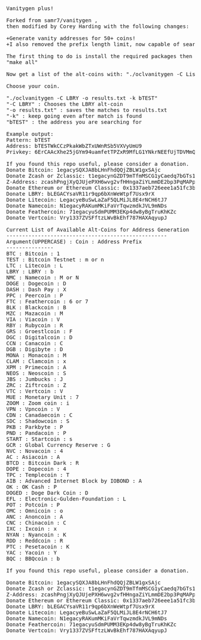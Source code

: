 <pre>
Vanitygen plus!

Forked from samr7/vanitygen ,
then modified by Corey Harding with the following changes:

+Generate vanity addresses for 50+ coins!
+I also removed the prefix length limit, now capable of searching for a whole address.  So technically this is capable of brute forcing a complete address if you have trillions of years to waste.

The first thing to do is install the required packages then run:
"make all"

Now get a list of the alt-coins with: "./oclvanitygen -C List"

Choose your coin.

"./oclvanitygen -C LBRY -o results.txt -k bTEST"
"-C LBRY" : Chooses the LBRY alt-coin
"-o results.txt" : saves the matches to results.txt
"-k" : keep going even after match is found
"bTEST" : the address you are searching for

Example output:
Pattern: bTEST
Address: bTESTWkCCzPkakWbZTxUWnRSb5VXVyUmU9
Privkey: 6ErCAAcXhe25jGYm94uamfetTPZxR9MfLG1YNkrNEEfUjTDVMmQ

If you found this repo useful, please consider a donation.  Thank You!
Donate Bitcoin: 1egacySQXJA8bLHnFhdQQjZBLW1gxSAjc
Donate Zcash or Zclassic: t1egacynGZDT9mTfmMSCG1yCaedq7bGTs1a
Z-Address: zcashPngjXyQJUjePXH6wvg2vfHHngaZiYLmmDE2bp3PqMAPpErdfpbctug78P6m8xqKXyxX1dmfCYoUeJYfX8hDLSueuKL
Donate Ethereum or Ethereum Classic: 0x1337aeb726eee1a51fc3b22a7eafa329d950297a
Donate LBRY: bLEGACYsaVR11r9qp6bXnWeWtpf7Usx9rX
Donate Litecoin: LegacyeBuSwLaZaF5QLMiJL8E4rNCH6tJ7
Donate Namecoin: N1egacyRAKumMKiFaVrTqwzmdkJVL9mNDs
Donate Feathercoin: 71egacyuSdmPUMM3EKp4dw8yBgTruKhKZc
Donate Vertcoin: Vry1337ZVSFftzLWvBkEhf787HAXAqyupJ

Current List of Available Alt-Coins for Address Generation
---------------------------------------------------
Argument(UPPERCASE) : Coin : Address Prefix
---------------
BTC : Bitcoin : 1
TEST : Bitcoin Testnet : m or n
LTC : Litecoin : L
LBRY : LBRY : b
NMC : Namecoin : M or N
DOGE : Dogecoin : D
DASH : Dash Pay : X
PPC : Peercoin : P
FTC : Feathercoin : 6 or 7
BLK : Blackcoin : B
MZC : Mazacoin : M
VIA : Viacoin : V
RBY : Rubycoin : R
GRS : Groestlcoin : F
DGC : Digitalcoin : D
CCN : Canacoin : C
DGB : Digibyte : D
MONA : Monacoin : M
CLAM : Clamcoin : x
XPM : Primecoin : A
NEOS : Neoscoin : S
JBS : Jumbucks : J
ZRC : Ziftrcoin : Z
VTC : Vertcoin : V
MUE : Monetary Unit : 7
ZOOM : Zoom coin : i
VPN : Vpncoin : V
CDN : Canadaecoin : C
SDC : Shadowcoin : S
PKB : Parkbyte : P
PND : Pandacoin : P
START : Startcoin : s
GCR : Global Currency Reserve : G
NVC : Novacoin : 4
AC : Asiacoin : A
BTCD : Bitcoin Dark : R
DOPE : Dopecoin : 4
TPC : Templecoin : T
AIB : Advanced Internet Block by IOBOND : A
OK : OK Cash : P
DOGED : Doge Dark Coin : D
EFL : Electronic-Gulden-Foundation : L
POT : Potcoin : P
OMC : Omnicoin : o
ANC : Anoncoin : A
CNC : Chinacoin : C
IXC : Ixcoin : x
NYAN : Nyancoin : K
RDD : Reddcoin : R
PTC : Pesetacoin : K
YAC : Yacoin : Y
BQC : BBQcoin : b

If you found this repo useful, please consider a donation.  Thank You!

Donate Bitcoin: 1egacySQXJA8bLHnFhdQQjZBLW1gxSAjc
Donate Zcash or Zclassic: t1egacynGZDT9mTfmMSCG1yCaedq7bGTs1a
Z-Address: zcashPngjXyQJUjePXH6wvg2vfHHngaZiYLmmDE2bp3PqMAPpErdfpbctug78P6m8xqKXyxX1dmfCYoUeJYfX8hDLSueuKL
Donate Ethereum or Ethereum Classic: 0x1337aeb726eee1a51fc3b22a7eafa329d950297a
Donate LBRY: bLEGACYsaVR11r9qp6bXnWeWtpf7Usx9rX
Donate Litecoin: LegacyeBuSwLaZaF5QLMiJL8E4rNCH6tJ7
Donate Namecoin: N1egacyRAKumMKiFaVrTqwzmdkJVL9mNDs
Donate Feathercoin: 71egacyuSdmPUMM3EKp4dw8yBgTruKhKZc
Donate Vertcoin: Vry1337ZVSFftzLWvBkEhf787HAXAqyupJ
</pre>